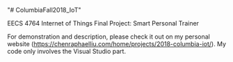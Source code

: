 "# ColumbiaFall2018_IoT" 

EECS 4764 Internet of Things Final Project: Smart Personal Trainer

For demonstration and description, please check it out on my personal website (https://chenraphaelliu.com/home/projects/2018-columbia-iot/).
My code only involves the Visual Studio part.
